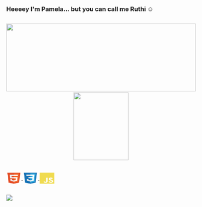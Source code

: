 ### Heeeey I'm Pamela... but you can call me Ruthi  ☺️

##


<div align="center">
  <a href="https://github.com/ruthinunes">
  <img height="180em" width="100%" src="https://github-readme-stats.vercel.app/api?username=ruthinunes&show_icons=true&theme=midnight-purple&include_all_commits=true&count_private=true"/ style="max-width: 100%">
  <img height="180em" width="54%" src="https://github-readme-stats.vercel.app/api/top-langs/?username=ruthinunes&layout=compact&langs_count=7&theme=midnight-purple"/ >
</div>

##

<img align="center" alt="Ruthi-HTML" height="30" width="40" src="https://raw.githubusercontent.com/devicons/devicon/master/icons/html5/html5-original.svg">
  <img align="center" alt="Ruthi-CSS" height="30" width="40" src="https://raw.githubusercontent.com/devicons/devicon/master/icons/css3/css3-original.svg">
  <img align="center" alt="Ruthi-Js" height="30" width="40" src="https://raw.githubusercontent.com/devicons/devicon/master/icons/javascript/javascript-plain.svg">

##

 <a href = "mailto:ruthinunesdev@gmail.com"><img src="https://img.shields.io/badge/-Gmail-%23333?style=for-the-badge&logo=gmail&logoColor=white" target="_blank"></a>

##


